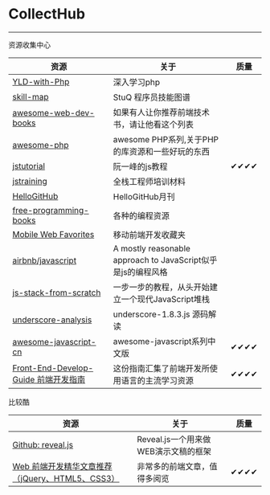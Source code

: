 # CollectHub
---
资源收集中心

|资源|关于|质量|
|---|---|---|
| [YLD-with-Php](https://github.com/YuanLianDu/YLD-with-Php) | 深入学习php ||
| [skill-map](https://github.com/TeamStuQ/skill-map)  | StuQ 程序员技能图谱 ||
| [awesome-web-dev-books](https://github.com/jobbole/awesome-web-dev-books)  | 如果有人让你推荐前端技术书，请让他看这个列表 ||
| [awesome-php](https://github.com/ziadoz/awesome-php)  | awesome PHP系列,关于PHP的库资源和一些好玩的东西 ||
| [jstutorial](https://github.com/ruanyf/jstutorial)|阮一峰的js教程|✔✔✔✔|
| [jstraining](https://github.com/ruanyf/jstraining)  | 全栈工程师培训材料 ||
| [HelloGitHub](https://github.com/521xueweihan/HelloGitHub)|HelloGitHub月刊||
|[free-programming-books](https://github.com/vhf/free-programming-books/blob/master/free-programming-books-zh.md)|各种的编程资源||
|[Mobile Web Favorites](https://github.com/hoosin/mobile-web-favorites)|移动前端开发收藏夹||
|[airbnb/javascript](https://github.com/airbnb/javascript#table-of-contents)|A mostly reasonable approach to JavaScript似乎是js的编程风格||
|[js-stack-from-scratch](https://github.com/verekia/js-stack-from-scratch)|一步一步的教程，从头开始建立一个现代JavaScript堆栈||
|[underscore-analysis](https://github.com/hanzichi/underscore-analysis)|underscore-1.8.3.js 源码解读||
|[awesome-javascript-cn](https://github.com/jobbole/awesome-javascript-cn)|awesome-javascript系列中文版|✔✔✔✔|
|[Front-End-Develop-Guide 前端开发指南](https://github.com/icepy/Front-End-Develop-Guide)|这份指南汇集了前端开发所使用语言的主流学习资源|✔✔✔✔|

比较酷

|资源|关于|质量|
|---|---|---|
| [Github: reveal.js](https://github.com/hakimel/reveal.js) | Reveal.js一个用来做WEB演示文稿的框架 ||
| [Web 前端开发精华文章推荐（jQuery、HTML5、CSS3）](http://www.cnblogs.com/lhb25/archive/2012/12/12/must-read-links-for-web-designers-and-developers-volume-12.html) |非常多的前端文章，值得多阅览|✔✔✔✔|


